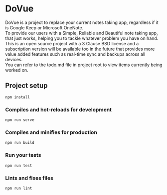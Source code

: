 # DoVue
DoVue is a project to replace your current notes taking app, regardless if it is Google Keep or Microsoft OneNote.  
To provide our users with a Simple, Reliable and Beautiful note taking app, that just works, helping you to tackle whatever problem you have on hand.  
This is an open source project with a 3 Clause BSD license and a subscription version will be available too in the future that provides more value added features such as real-time sync and backups across all devices.  
You can refer to the todo.md file in project root to view items currently being worked on.

## Project setup
```
npm install
```

### Compiles and hot-reloads for development
```
npm run serve
```

### Compiles and minifies for production
```
npm run build
```

### Run your tests
```
npm run test
```

### Lints and fixes files
```
npm run lint
```